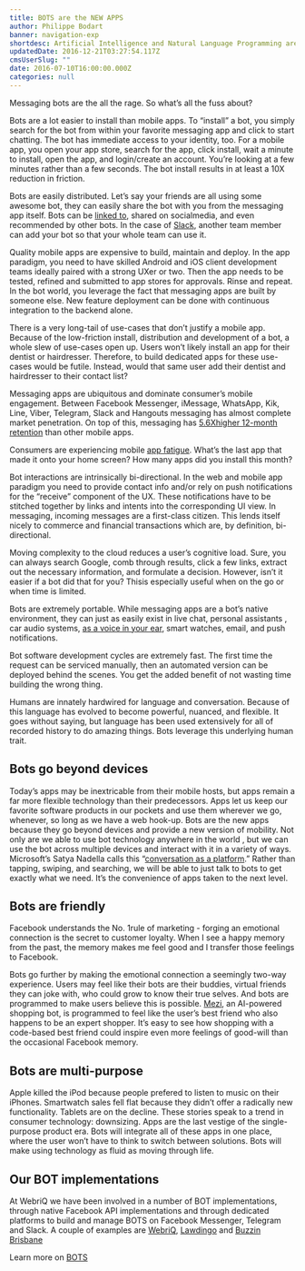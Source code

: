 ```yaml
---
title: BOTS are the NEW APPS
author: Philippe Bodart
banner: navigation-exp
shortdesc: Artificial Intelligence and Natural Language Programming are the way forward
updatedDate: 2016-12-21T03:27:54.117Z
cmsUserSlug: ""
date: 2016-07-10T16:00:00.000Z
categories: null
---
```


Messaging bots are the all the rage. So what’s all the fuss about?

Bots are a lot easier to install than mobile apps. To “install” a bot,  you simply search for the bot from within your favorite messaging app and click to start chatting. The bot has immediate access to your identity, too. For a mobile app, you open your app store, search for the app, click install, wait a minute to install, open the app, and login/create an account. You’re looking at a few minutes rather than a few seconds. The bot install results in at least a 10X reduction in friction.

Bots are easily distributed. Let’s say your friends are all using some awesome bot, they can easily share the bot with you from the messaging app itself. Bots can be [linked to](https://www.messenger.com/t/webriqhq), shared on socialmedia, and even recommended by other bots. In the case of [Slack](https://locl.co/meya/slack), another team member can add your bot so that your whole team can use it.

Quality mobile apps are expensive to build, maintain and deploy. In the app paradigm, you need to have skilled Android and iOS client development teams ideally paired with a strong UXer or two. Then the app needs to be tested, refined and submitted to app stores for approvals. Rinse and repeat. In the bot world, you leverage the fact that messaging apps are built by someone else. New feature deployment can be done with continuous integration to the backend alone.

There is a very long-tail of use-cases that don’t justify a mobile app. Because of the low-friction install, distribution and development of a bot, a whole slew of use-cases open up. Users won’t likely install an app for their dentist or hairdresser. Therefore, to build dedicated apps for these use-cases would be futile. Instead, would that same user add their dentist and hairdresser to their contact list?

Messaging apps are ubiquitous and dominate consumer’s mobile engagement. Between Facebook Messenger, iMessage, WhatsApp, Kik, Line, Viber, Telegram, Slack and Hangouts messaging has almost complete market penetration. On top of this, messaging has [5.6Xhigher 12-month retention](http://www.statista.com/statistics/417780/mobile-messenger-app-retention/) than other mobile apps.

Consumers are experiencing mobile [app fatigue](http://techcrunch.com/2016/02/03/app-fatigue/). What’s the last app that made it onto your home screen? How many apps did you install this month? 

Bot interactions are intrinsically bi-directional. In the web and mobile app paradigm you need to provide contact info and/or rely on push notifications for the “receive” component of the UX. These notifications have to be stitched together by links and intents into the corresponding UI view. In messaging, incoming messages are a first-class citizen. This lends itself nicely to commerce and financial transactions which are, by definition, bi-directional.

Moving complexity to the cloud reduces a user’s cognitive load. Sure, you can always search Google, comb through results, click a few links, extract out the necessary information, and formulate a decision. However, isn’t it easier if a bot did that for you? Thisis especially useful when on the go or when time is limited.

Bots are extremely portable. While messaging apps are a bot’s native environment, they can just as easily exist in live chat, personal assistants , car audio systems, [as a voice in your ear](https://en.wikipedia.org/wiki/Her_%28film%29), smart watches, email, and push notifications.

Bot software development cycles are extremely fast. The first time the request can be serviced manually, then an automated version can be deployed behind the scenes. You get the added benefit of not wasting time building the wrong thing.

Humans are innately hardwired for language and conversation. Because of this language has evolved to become powerful, nuanced, and flexible. It goes without saying, but language has been used extensively for all of recorded history to do amazing things. Bots leverage this underlying human trait.

##  **Bots go beyond devices**

Today’s apps may be inextricable from their mobile hosts, but apps remain a far more flexible technology than their predecessors. Apps let us keep our favorite software products in our pockets and use them wherever we go, whenever, so long as we have a web hook-up. Bots are the new apps because they go beyond devices and provide a new version of mobility. Not only are we able to use bot technology anywhere in the world , but we can use the bot across multiple devices and interact with it in a variety of ways. Microsoft’s Satya Nadella calls this “[conversation as a platform](http://www.businessinsider.com/microsoft-ceo-satya-nadella-on-conversations-as-a-platform-and-chatbots-2016-3).” Rather than tapping, swiping, and searching, we will be able to just talk to bots to get exactly what we need. It’s the convenience of apps taken to the next level.

## **Bots are friendly**

Facebook understands the No. 1rule of marketing - forging an emotional connection is the secret to customer loyalty. When I see a happy memory from the past, the memory makes me feel good and I transfer those feelings to Facebook.

Bots go further by making the emotional connection a seemingly two-way experience. Users may feel like their bots are their buddies, virtual friends they can joke with, who could grow to know their true selves. And bots are programmed to make users believe this is possible. [Mezi](http://mezi.com/), an AI-powered shopping bot, is programmed to feel like the user’s best friend who also happens to be an expert shopper. It’s easy to see how shopping with a code-based best friend could inspire even more feelings of good-will than the occasional Facebook memory.

## **Bots are multi-purpose**

Apple killed the iPod because people prefered to listen to music on their iPhones. Smartwatch sales fell flat because they didn’t offer a radically new functionality. Tablets are on the decline. These stories speak to a trend in consumer technology: downsizing. Apps are the last vestige of the single-purpose product era. Bots will integrate all of these apps in one place, where the user won’t have to think to switch between solutions. Bots will make using technology as fluid as moving through life.

## **Our BOT implementations**

At WebriQ we have been involved in a number of BOT implementations, through native Facebook API implementations and through dedicated platforms to build and manage BOTS on Facebook Messenger, Telegram and Slack. 
A couple of examples are [WebriQ](https://www.messenger.com/t/webriqHQ), [Lawdingo](https://www.messenger.com/t/thelawdingo) and [Buzzin Brisbane](https://messaging.buzzin.today/#/login?p=@Buzzinbrisbane_bot) 

Learn more on [BOTS](https://webfactories.biz/bots-are-the-new-apps)

